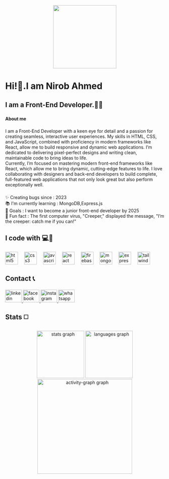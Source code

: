 <div align="center">
  <img height="200" src="https://i.ibb.co.com/jVNC3rZ/Navy-Blue-Geometric-Technology-Linked-In-Banner-2.png"  />
</div>

###

<h1 align="left">Hi!👋.I am Nirob Ahmed</h1>

###

<h2 align="left">I am a Front-End Developer.👩‍💻</h2>

###

<h4 align="left">About me</h4>

###

<p align="left">I am a Front-End Developer with a keen eye for detail and a passion for creating seamless, interactive user experiences. My skills in HTML, CSS, and JavaScript, combined with proficiency in modern frameworks like React, allow me to build responsive and dynamic web applications. I’m dedicated to delivering pixel-perfect designs and writing clean, maintainable code to bring ideas to life. <br>Currently, I’m focused on mastering modern front-end frameworks like React, which allow me to bring dynamic, cutting-edge features to life. I love collaborating with designers and back-end developers to build complete, full-featured web applications that not only look great but also perform exceptionally well.</p>

###

<p align="left">✨ Creating bugs since : 2023<br>📚 I'm currently learning : MongoDB,Express.js<br>🎯 Goals : I want to become a junior front-end developer by 2025<br>🎲 Fun fact : The first computer virus, "Creeper," displayed the message, "I’m the creeper: catch me if you can!"</p>

###

<h2 align="left">I code with 💻🧠</h2>

###

<div align="left">
  <img src="https://cdn.jsdelivr.net/gh/devicons/devicon/icons/html5/html5-original.svg" height="40" alt="html5 logo"  />
  <img width="12" />
  <img src="https://cdn.jsdelivr.net/gh/devicons/devicon/icons/css3/css3-original.svg" height="40" alt="css3 logo"  />
  <img width="12" />
  <img src="https://cdn.jsdelivr.net/gh/devicons/devicon/icons/javascript/javascript-original.svg" height="40" alt="javascript logo"  />
  <img width="12" />
  <img src="https://cdn.jsdelivr.net/gh/devicons/devicon/icons/react/react-original.svg" height="40" alt="react logo"  />
  <img width="12" />
  <img src="https://cdn.jsdelivr.net/gh/devicons/devicon/icons/firebase/firebase-plain.svg" height="40" alt="firebase logo"  />
  <img width="12" />
  <img src="https://cdn.jsdelivr.net/gh/devicons/devicon/icons/mongodb/mongodb-original.svg" height="40" alt="mongodb logo"  />
  <img width="12" />
  <img src="https://cdn.jsdelivr.net/gh/devicons/devicon/icons/express/express-original.svg" height="40" alt="express logo"  />
  <img width="12" />
  <img src="https://cdn.simpleicons.org/tailwindcss/06B6D4" height="40" alt="tailwindcss logo"  />
</div>

###

<h2 align="left">Contact 📞</h2>

###

<div align="left">
  <a href="https://www.linkedin.com/in/nirob-ahmed-329717345/" target="_blank">
    <img src="https://raw.githubusercontent.com/maurodesouza/profile-readme-generator/master/src/assets/icons/social/linkedin/default.svg" width="52" height="40" alt="linkedin logo"  />
  </a>
  <a href="https://web.facebook.com/mdnirob.ahmed.52056223/" target="_blank">
    <img src="https://raw.githubusercontent.com/maurodesouza/profile-readme-generator/master/src/assets/icons/social/facebook/default.svg" width="52" height="40" alt="facebook logo"  />
  </a>
  <a href="https://www.instagram.com/nirob_ahmed_0298/" target="_blank">
    <img src="https://raw.githubusercontent.com/maurodesouza/profile-readme-generator/master/src/assets/icons/social/instagram/default.svg" width="52" height="40" alt="instagram logo"  />
  </a>
  <a href=" https://wa.me/qr/YVVOGYMQJGZJG1 " target="_blank">
    <img src="https://raw.githubusercontent.com/maurodesouza/profile-readme-generator/master/src/assets/icons/social/whatsapp/default.svg" width="52" height="40" alt="whatsapp logo"  />
  </a>
</div>

###

<h2 align="left">Stats ◻️</h2>

###


###

<div align="center">
  <img src="https://github-readme-stats.vercel.app/api?username=nirobahmed0298&hide_title=false&hide_rank=false&show_icons=true&include_all_commits=true&count_private=true&disable_animations=false&theme=dracula&locale=en&hide_border=false&order=1" height="150" alt="stats graph"  />
  <img src="https://github-readme-stats.vercel.app/api/top-langs?username=nirobahmed0298&locale=en&hide_title=false&layout=compact&card_width=320&langs_count=5&theme=dracula&hide_border=false&order=2" height="150" alt="languages graph"  />
  <img src="https://github-readme-activity-graph.vercel.app/graph?username=nirobahmed0298&radius=16&theme=react&area=true&order=5" height="300" alt="activity-graph graph"  />
</div>

###

